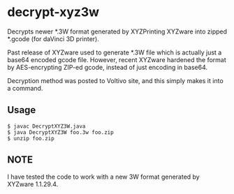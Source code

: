 # decrypt-xyz3w
Decrypts newer *.3W format generated by XYZPrinting XYZware into zipped *.gcode (for daVinci 3D printer).

Past release of XYZware used to generate *.3W file which is actually just a base64 encoded gcode file.
However, recent XYZware hardened the format by AES-encrypting ZIP-ed gcode, instead of just encoding in base64.

Decryption method was posted to Voltivo site, and this simply makes it into a command.

## Usage

    $ javac DecryptXYZ3W.java
    $ java DecryptXYZ3W foo.3w foo.zip
    $ unzip foo.zip
  
## NOTE
I have tested the code to work with a new 3W format generated by XYZware 1.1.29.4.
